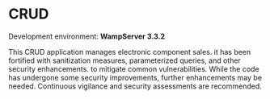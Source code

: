 # CRUD
Development environment: __WampServer 3.3.2__

This CRUD application manages electronic component sales. it has been fortified with sanitization measures, parameterized queries, and other security enhancements. to mitigate common vulnerabilities. 
While the code has undergone some security improvements, further enhancements may be needed. 
Continuous vigilance and security assessments are recommended.

